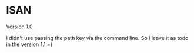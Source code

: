 # ISAN
Version 1.0

I didn't use passing the path key via the command line. So I leave it as todo in the version 1.1 =)
